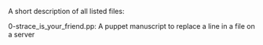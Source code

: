 A short description of all listed files:

0-strace_is_your_friend.pp:  A puppet manuscript to replace a line in a file on a server
